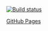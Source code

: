 [![Build status](https://ci.appveyor.com/api/projects/status/qnaj09wqdnhf7yi8?svg=true)](https://ci.appveyor.com/project/waanh/rxjs)

[GitHub Pages](https://waanh.github.io/rxjs/)